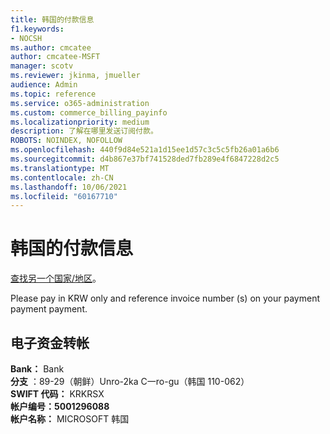```yaml
---
title: 韩国的付款信息
f1.keywords:
- NOCSH
ms.author: cmcatee
author: cmcatee-MSFT
manager: scotv
ms.reviewer: jkinma, jmueller
audience: Admin
ms.topic: reference
ms.service: o365-administration
ms.custom: commerce_billing_payinfo
ms.localizationpriority: medium
description: 了解在哪里发送订阅付款。
ROBOTS: NOINDEX, NOFOLLOW
ms.openlocfilehash: 440f9d84e521a1d15ee1d57c3c5c5fb26a01a6b6
ms.sourcegitcommit: d4b867e37bf741528ded7fb289e4f6847228d2c5
ms.translationtype: MT
ms.contentlocale: zh-CN
ms.lasthandoff: 10/06/2021
ms.locfileid: "60167710"
---
```

# <a name="payment-information-for-korea"></a>韩国的付款信息

[查找另一个国家/地区](../billing-and-payments/pay-for-your-subscription.md)。

Please pay in KRW only and reference invoice number (s) on your payment payment payment.

## <a name="electronic-funds-transfer"></a>电子资金转帐

**Bank：** Bank  
**分支** ：89-29（朝鲜）Unro-2ka C一ro-gu（韩国 110-062）  
**SWIFT 代码：** KRKRSX  
**帐户编号：5001296088**  
**帐户名称：** MICROSOFT 韩国
